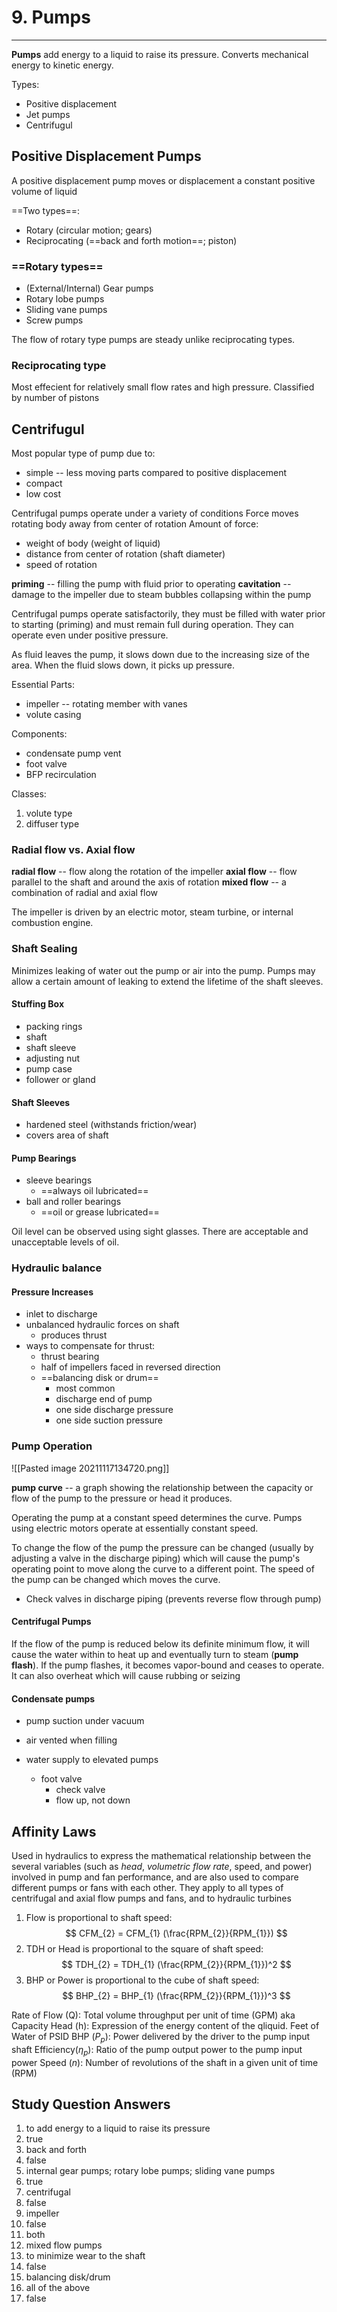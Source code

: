 # 9. Pumps
---

__Pumps__ add energy to a liquid to raise its pressure. Converts mechanical energy to kinetic energy.

Types:
-	Positive displacement
-	Jet pumps
-	Centrifugul

## Positive Displacement Pumps
A positive displacement pump moves or displacement a constant positive volume of liquid

==Two types==:
-	Rotary (circular motion; gears)
-	Reciprocating (==back and forth motion==; piston)

### ==Rotary types==
-	(External/Internal) Gear pumps
-	Rotary lobe pumps
-	Sliding vane pumps
-	Screw pumps

The flow of rotary type pumps are steady unlike reciprocating types.

### Reciprocating type

Most effecient for relatively small flow rates and high pressure.
Classified by number of pistons

## Centrifugul
Most popular type of pump due to:
-	simple -- less moving parts compared to positive displacement
-	compact
-	low cost

Centrifugal pumps operate under a variety of conditions
Force moves rotating body away from center of rotation
Amount of force:
-	weight of body (weight of liquid)
-	distance from center of rotation (shaft diameter)
-	speed of rotation

__priming__ -- filling the pump with fluid prior to operating
__cavitation__ -- damage to the impeller due to steam bubbles collapsing within the pump

Centrifugal pumps operate satisfactorily, they must be filled with water prior to starting (priming) and must remain full during operation. They can operate even under positive pressure.

As fluid leaves the pump, it slows down due to the increasing size of the area. When the fluid slows down, it picks up pressure.

Essential Parts:
-	impeller -- rotating member with vanes
-	volute casing

Components:
-	condensate pump vent
-	foot valve
-	BFP recirculation

Classes:
1.	volute type
2.	diffuser type

### Radial flow vs. Axial flow
__radial flow__ -- flow along the rotation of the impeller
__axial flow__ -- flow parallel to the shaft and around the axis of rotation
__mixed flow__ -- a combination of radial and axial flow

The impeller is driven by an electric motor, steam turbine, or internal combustion engine.

### Shaft Sealing
Minimizes leaking of water out the pump or air into the pump. Pumps may allow a certain amount of leaking to extend the lifetime of the shaft sleeves.

#### Stuffing Box
- packing rings
- shaft
- shaft sleeve
- adjusting nut
- pump case
- follower or gland

#### Shaft Sleeves
-	hardened steel (withstands friction/wear)
-	covers area of shaft

#### Pump Bearings
-	sleeve bearings
	-	==always oil lubricated==
-	ball and roller bearings
	-	==oil or grease lubricated==
	
Oil level can be observed using sight glasses. There are acceptable and unacceptable levels of oil.

### Hydraulic balance
#### Pressure Increases
-	inlet to discharge
-	unbalanced hydraulic forces on shaft
	-	produces thrust
-	ways to compensate for thrust:
	-	thrust bearing
	-	half of impellers faced in reversed direction
	-	==balancing disk or drum==
		-	most common
		-	discharge end of pump
		-	one side discharge pressure
		-	one side suction pressure

### Pump Operation

![[Pasted image 20211117134720.png]]

__pump curve__ -- a graph showing the relationship between the capacity or flow of the pump to the pressure or head it produces.

Operating the pump at a constant speed determines the curve. Pumps using electric motors operate at essentially constant speed.

To change the flow of the pump the pressure can be changed (usually by adjusting a valve in the discharge piping) which will cause the pump's operating point to move along the curve to a different point. The speed of the pump can be changed which moves the curve.

- Check valves in discharge piping (prevents reverse flow through pump)

#### Centrifugal Pumps
If the flow of the pump is reduced below its definite minimum flow, it will cause the water within to heat up and eventually turn to steam (__pump flash__).
If the pump flashes, it becomes vapor-bound and ceases to operate. It can also overheat which will cause rubbing or seizing

#### Condensate pumps
-	pump suction under vacuum
-	air vented when filling

-	water supply to elevated pumps
	-	foot valve
		-	check valve
		-	flow up, not down
		
## Affinity Laws
Used in hydraulics to express the mathematical relationship between the several variables (such as _head_, _volumetric flow rate_, speed, and power) involved in pump and fan performance, and are also used to compare different pumps or fans with each other. They apply to all types of centrifugal and axial flow pumps and fans, and to hydraulic turbines

1. Flow is proportional to shaft speed:
$$
CFM_{2} = CFM_{1} (\frac{RPM_{2}}{RPM_{1}})
$$
2. TDH or Head is proportional to the square of shaft speed:
$$
TDH_{2} = TDH_{1} (\frac{RPM_{2}}{RPM_{1}})^2
$$
3. BHP or Power is proportional to the cube of shaft speed:
$$
BHP_{2} = BHP_{1} (\frac{RPM_{2}}{RPM_{1}})^3
$$

Rate of Flow (Q): Total volume throughput per unit of time (GPM) aka Capacity
Head (h): Expression of the energy content of the qliquid. Feet of Water of PSID
BHP ($P_p$): Power delivered by the driver to the pump input shaft
Efficiency($\eta_p$): Ratio of the pump output power to the pump input power
Speed ($n$): Number of revolutions of the shaft in a given unit of time (RPM)

## Study Question Answers

1.	to add energy to a liquid to raise its pressure
2.	true
3.	back and forth
4.	false
5.	internal gear pumps; rotary lobe pumps; sliding vane pumps
6.	true
7.	centrifugal
8.	false
9.	impeller
10.	false
11.	both
12.	mixed flow pumps
13.	to minimize wear to the shaft
14.	false
15.	balancing disk/drum
16.	all of the above
17.	false